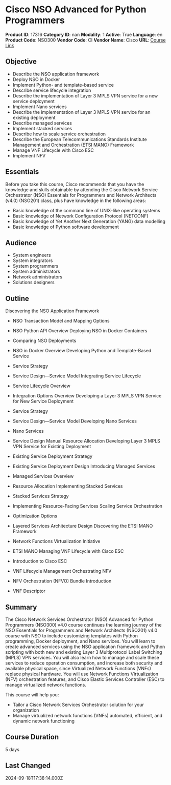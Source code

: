 # Cisco NSO Advanced for Python Programmers

**Product ID**: 17316
**Category ID**: nan
**Modality**: 1
**Active**: True
**Language**: en
**Product Code**: NSO300
**Vendor Code**: CI
**Vendor Name**: Cisco
**URL**: [Course Link](https://www.fastlaneus.com/course/cisco-nso300)

## Objective
- Describe the NSO application framework
- Deploy NSO in Docker
- Implement Python- and template-based service
- Describe service lifecycle integration
- Describe the implementation of Layer 3 MPLS VPN service for a new service deployment
- Implement Nano services
- Describe the implementation of Layer 3 MPLS VPN service for an existing deployment
- Describe managed services
- Implement stacked services
- Describe how to scale service orchestration
- Describe the European Telecommunications Standards Institute Management and Orchestration (ETSI MANO) Framework
- Manage VNF Lifecycle with Cisco ESC
- Implement NFV

## Essentials
Before you take this course, Cisco recommends that you have the knowledge and skills obtainable by attending the Cisco Network Service Orchestrator (NSO) Essentials for Programmers and Network Architects (v4.0) (NSO201) class, plus have knowledge in the following areas:


- Basic knowledge of the command line of UNIX-like operating systems
- Basic knowledge of Network Configuration Protocol (NETCONF)
- Basic knowledge of Yet Another Next Generation (YANG) data modelling
- Basic knowledge of Python software development

## Audience
- System engineers
- System integrators
- System programmers
- System administrators
- Network administrators
- Solutions designers

## Outline
Discovering the NSO Application Framework



- NSO Transaction Model and Mapping Options
- NSO Python API Overview
Deploying NSO in Docker Containers



- Comparing NSO Deployments
- NSO in Docker Overview
Developing Python and Template-Based Service



- Service Strategy
- Service Design—Service Model
Integrating Service Lifecycle



- Service Lifecycle Overview
- Integration Options Overview
Developing a Layer 3 MPLS VPN Service for New Service Deployment



- Service Strategy
- Service Design—Service Model
Developing Nano Services



- Nano Services
- Service Design Manual Resource Allocation
Developing Layer 3 MPLS VPN Service for Existing Deployment



- Existing Service Deployment Strategy
- Existing Service Deployment Design
Introducing Managed Services



- Managed Services Overview
- Resource Allocation
Implementing Stacked Services



- Stacked Services Strategy
- Implementing Resource-Facing Services
Scaling Service Orchestration



- Optimization Options
- Layered Services Architecture Design
Discovering the ETSI MANO Framework



- Network Functions Virtualization Initiative
- ETSI MANO
Managing VNF Lifecycle with Cisco ESC



- Introduction to Cisco ESC
- VNF Lifecycle Management
Orchestrating NFV



- NFV Orchestration (NFVO) Bundle Introduction
- VNF Descriptor

## Summary
The Cisco Network Services Orchestrator (NSO) Advanced for Python Programmers (NSO300) v4.0 course continues the learning journey of the NSO Essentials for Programmers and Network Architects (NSO201) v4.0 course with NSO to include customizing templates with Python programming, Docker deployment, and Nano services. You will learn to create advanced services using the NSO application framework and Python scripting with both new and existing Layer 3 Multiprotocol Label Switching (MPLS) VPN services. You will also learn how to manage and scale these services to reduce operation consumption, and increase both security and available physical space, since Virtualized Network Functions (VNFs) replace physical hardware. You will use Network Functions Virtualization (NFV) orchestration features, and Cisco Elastic Services Controller (ESC) to manage virtualized network functions.

This course will help you:


- Tailor a Cisco Network Services Orchestrator solution for your organization
- Manage virtualized network functions (VNFs) automated, efficient, and dynamic network functioning

## Course Duration
5 days

## Last Changed
2024-09-18T17:38:14.000Z

